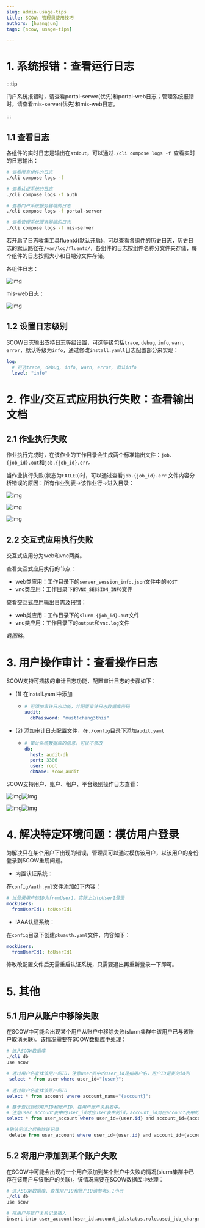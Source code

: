 ```yaml
---
slug: admin-usage-tips
title: SCOW: 管理员使用技巧
authors: [huangjun]
tags: [scow, usage-tips]

---
```


# 1. 系统报错：查看运行日志

:::tip

门户系统报错时，请查看portal-server(优先)和portal-web日志；管理系统报错时，请查看mis-server(优先)和mis-web日志。

:::

## 1.1 查看日志

各组件的实时日志是输出在`stdout`，可以通过`./cli compose logs -f `查看实时的日志输出：

```Bash
# 查看所有组件的日志
./cli compose logs -f 

# 查看认证系统的日志
./cli compose logs -f auth

# 查看门户系统服务器端的日志
./cli compose logs -f portal-server

# 查看管理系统服务器端的日志
./cli compose logs -f mis-server
```

若开启了日志收集工具fluentd(默认开启)，可以查看各组件的历史日志，历史日志的默认路径在`/var/log/fluentd/`，各组件的日志按组件名称分文件夹存储，每个组件的日志按照大小和日期分文件存储。

各组件日志：

![img](./images/servers-log.png)

mis-web日志：

![img](./images/mis-server-log.png)

## 1.2 设置日志级别

SCOW日志输出支持日志等级设置，可选等级包括`trace`, `debug`, `info`, `warn`, `error`，默认等级为`info`，通过修改`install.yamll`日志配置部分来实现：

```YAML
log:
  # 可选trace, debug, info, warn, error, 默认info
  level: "info"
```

# 2. 作业/交互式应用执行失败：查看输出文档

## 2.1 作业执行失败

作业执行完成时，在该作业的工作目录会生成两个标准输出文件：`job.{job_id}.out`和`job.{job_id}.err`。

当作业执行失败(状态为`FAILED`)时，可以通过查看`job.{job_id}.err` 文件内容分析错误的原因：所有作业列表->该作业行->进入目录：

![img](./images/history-jobs.png)

![img](./images/files.png)

![img](./images/job-error.png)

## 2.2 交互式应用执行失败

交互式应用分为web和vnc两类。

查看交互式应用执行的节点：

- web类应用：工作目录下的`server_session_info.json`文件中的`HOST`
- vnc类应用：工作目录下的`VNC_SESSION_INFO`文件

查看交互式应用输出日志及报错：

- web类应用：工作目录下的`slurm-{job_id}.out`文件
- vnc类应用：工作目录下的`output`和`vnc.log`文件

*截图略。*

# 3. 用户操作审计：查看操作日志

SCOW支持可插拔的审计日志功能，配置审计日志的步骤如下：

- (1) 在install.yaml中添加
  - ```YAML
    # 可添加审计日志功能，并配置审计日志数据库密码
    audit:
      dbPassword: "must!chang3this"
    ```
- (2) 添加审计日志配置文件，在`./config`目录下添加`audit.yaml`
  - ```YAML
    # 审计系统数据库的信息。可以不修改
    db:
      host: audit-db
      port: 3306
      user: root
      dbName: scow_audit 
    ```

SCOW支持用户、账户、租户、平台级别操作日志查看：

![img](./images/user-log.png)![img](./images/account-log.png)

![img](./images/tenant-log.png)![img](./images/platform-log.png)

# 4. 解决特定环境问题：模仿用户登录

为解决只在某个用户下出现的错误，管理员可以通过模仿该用户，以该用户的身份登录到SCOW重现问题。

- 内置认证系统：

在`config/auth.yml`文件添加如下内容：

```YAML
# 当登录用户的ID为fromUser1，实际上以toUser1登录
mockUsers:
  fromUserId1: toUserId1
```

- IAAA认证系统：

在`config`目录下创建`pkuauth.yaml`文件，内容如下：

```YAML
mockUsers: 
  fromUserId1: toUserId1
```

修改改配置文件后无需重启认证系统，只需要退出再重新登录一下即可。

# 5. 其他

## 5.1 用户从账户中移除失败

在SCOW中可能会出现某个用户从账户中移除失败(slurm集群中该用户已与该账户取消关联)。该情况需要在SCOW数据库中处理：

```PowerShell
# 进入SCOW数据库
./cli db
use scow

# 通过用户名查找该用户的ID，注意user表中的user_id是指用户名，用户ID是表的id列
 select * from user where user_id="{user}";
 
# 通过账户名查找该账户的ID
select * from account where account_name="{account}";

# 基于查找到的用户ID和账户ID，在用户账户关系表中。
# 注意user_account表中的user_id对应user表中的id，account_id对应account表中的id
select * from user_account where user_id={user.id} and account_id={account.id};

#确认无误之后删除该记录
 delete from user_account where user_id={user.id} and account_id={account.id};
```

## 5.2 **将用户添加到某个账户失败**

在SCOW中可能会出现将一个用户添加到某个账户中失败的情况(slurm集群中已存在该用户与该账户的关联)。该情况需要在SCOW数据库中处理：

```PowerShell
# 进入SCOW数据库、查找用户ID和账户ID请参考5.1小节
./cli db
use scow

# 将用户与账户关系记录插入
insert into user_account(user_id,account_id,status,role,used_job_charge,job_charge_limit) values({user.id} , {account.id}, "UNBLOCKED", "USER", NULL, NULL); 
```